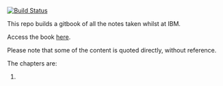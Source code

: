 [![Build Status](https://travis-ci.org/Stevinson/tech-notes.svg?branch=master)](https://travis-ci.org/Stevinson/tech-notes)

This repo builds a gitbook of all the notes taken whilst at IBM.

Access the book [here](https://stevinson.github.io/tech-notes/).

Please note that some of the content is quoted directly, without reference.

The chapters are:

1.
